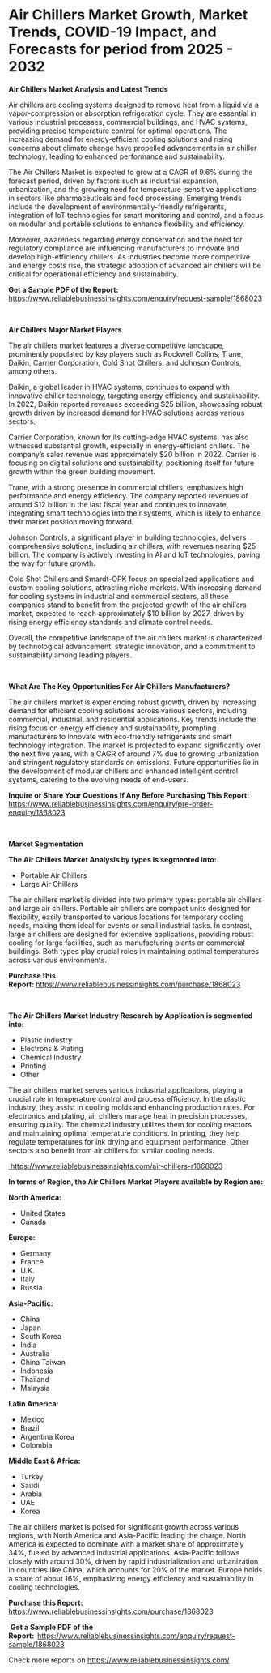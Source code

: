 <p><h1>Air Chillers Market Growth, Market Trends, COVID-19 Impact, and Forecasts for period from 2025 - 2032</h1></p><p><strong>Air Chillers Market Analysis and Latest Trends</strong></p>
<p><p>Air chillers are cooling systems designed to remove heat from a liquid via a vapor-compression or absorption refrigeration cycle. They are essential in various industrial processes, commercial buildings, and HVAC systems, providing precise temperature control for optimal operations. The increasing demand for energy-efficient cooling solutions and rising concerns about climate change have propelled advancements in air chiller technology, leading to enhanced performance and sustainability.</p><p>The Air Chillers Market is expected to grow at a CAGR of 9.6% during the forecast period, driven by factors such as industrial expansion, urbanization, and the growing need for temperature-sensitive applications in sectors like pharmaceuticals and food processing. Emerging trends include the development of environmentally-friendly refrigerants, integration of IoT technologies for smart monitoring and control, and a focus on modular and portable solutions to enhance flexibility and efficiency.</p><p>Moreover, awareness regarding energy conservation and the need for regulatory compliance are influencing manufacturers to innovate and develop high-efficiency chillers. As industries become more competitive and energy costs rise, the strategic adoption of advanced air chillers will be critical for operational efficiency and sustainability.</p></p>
<p><strong>Get a Sample PDF of the Report:&nbsp;</strong> <a href="https://www.reliablebusinessinsights.com/enquiry/request-sample/1868023?utm_campaign=2250&utm_medium=2&utm_source=Github&utm_content=ia&utm_term=19022025&utm_id=air-chillers">https://www.reliablebusinessinsights.com/enquiry/request-sample/1868023</a></p>
<p>&nbsp;</p>
<p><strong>Air Chillers Major Market Players</strong></p>
<p><p>The air chillers market features a diverse competitive landscape, prominently populated by key players such as Rockwell Collins, Trane, Daikin, Carrier Corporation, Cold Shot Chillers, and Johnson Controls, among others. </p><p>Daikin, a global leader in HVAC systems, continues to expand with innovative chiller technology, targeting energy efficiency and sustainability. In 2022, Daikin reported revenues exceeding $25 billion, showcasing robust growth driven by increased demand for HVAC solutions across various sectors.</p><p>Carrier Corporation, known for its cutting-edge HVAC systems, has also witnessed substantial growth, especially in energy-efficient chillers. The company’s sales revenue was approximately $20 billion in 2022. Carrier is focusing on digital solutions and sustainability, positioning itself for future growth within the green building movement.</p><p>Trane, with a strong presence in commercial chillers, emphasizes high performance and energy efficiency. The company reported revenues of around $12 billion in the last fiscal year and continues to innovate, integrating smart technologies into their systems, which is likely to enhance their market position moving forward.</p><p>Johnson Controls, a significant player in building technologies, delivers comprehensive solutions, including air chillers, with revenues nearing $25 billion. The company is actively investing in AI and IoT technologies, paving the way for future growth.</p><p>Cold Shot Chillers and Smardt-OPK focus on specialized applications and custom cooling solutions, attracting niche markets. With increasing demand for cooling systems in industrial and commercial sectors, all these companies stand to benefit from the projected growth of the air chillers market, expected to reach approximately $10 billion by 2027, driven by rising energy efficiency standards and climate control needs. </p><p>Overall, the competitive landscape of the air chillers market is characterized by technological advancement, strategic innovation, and a commitment to sustainability among leading players.</p></p>
<p>&nbsp;</p>
<p><strong>What Are The Key Opportunities For Air Chillers Manufacturers?</strong></p>
<p><p>The air chillers market is experiencing robust growth, driven by increasing demand for efficient cooling solutions across various sectors, including commercial, industrial, and residential applications. Key trends include the rising focus on energy efficiency and sustainability, prompting manufacturers to innovate with eco-friendly refrigerants and smart technology integration. The market is projected to expand significantly over the next five years, with a CAGR of around 7% due to growing urbanization and stringent regulatory standards on emissions. Future opportunities lie in the development of modular chillers and enhanced intelligent control systems, catering to the evolving needs of end-users.</p></p>
<p><strong>Inquire or Share Your Questions If Any Before Purchasing This Report:</strong> <a href="https://www.reliablebusinessinsights.com/enquiry/pre-order-enquiry/1868023?utm_campaign=2250&utm_medium=2&utm_source=Github&utm_content=ia&utm_term=19022025&utm_id=air-chillers">https://www.reliablebusinessinsights.com/enquiry/pre-order-enquiry/1868023</a></p>
<p>&nbsp;</p>
<p><strong>Market Segmentation</strong></p>
<p><strong>The Air Chillers Market Analysis by types is segmented into:</strong></p>
<p><ul><li>Portable Air Chillers</li><li>Large Air Chillers</li></ul></p>
<p><p>The air chillers market is divided into two primary types: portable air chillers and large air chillers. Portable air chillers are compact units designed for flexibility, easily transported to various locations for temporary cooling needs, making them ideal for events or small industrial tasks. In contrast, large air chillers are designed for extensive applications, providing robust cooling for large facilities, such as manufacturing plants or commercial buildings. Both types play crucial roles in maintaining optimal temperatures across various environments.</p></p>
<p><strong>Purchase this Report:&nbsp;</strong><a href="https://www.reliablebusinessinsights.com/purchase/1868023?utm_campaign=2250&utm_medium=2&utm_source=Github&utm_content=ia&utm_term=19022025&utm_id=air-chillers">https://www.reliablebusinessinsights.com/purchase/1868023</a></p>
<p>&nbsp;</p>
<p><strong>The Air Chillers Market Industry Research by Application is segmented into:</strong></p>
<p><ul><li>Plastic Industry</li><li>Electrons & Plating</li><li>Chemical Industry</li><li>Printing</li><li>Other</li></ul></p>
<p><p>The air chillers market serves various industrial applications, playing a crucial role in temperature control and process efficiency. In the plastic industry, they assist in cooling molds and enhancing production rates. For electronics and plating, air chillers manage heat in precision processes, ensuring quality. The chemical industry utilizes them for cooling reactors and maintaining optimal temperature conditions. In printing, they help regulate temperatures for ink drying and equipment performance. Other sectors also benefit from air chillers for similar cooling needs.</p></p>
<p><a href="https://www.reliablebusinessinsights.com/air-chillers-r1868023?utm_campaign=2250&utm_medium=2&utm_source=Github&utm_content=ia&utm_term=19022025&utm_id=air-chillers">&nbsp;https://www.reliablebusinessinsights.com/air-chillers-r1868023</a></p>
<p><strong>In terms of Region, the Air Chillers Market Players available by Region are:</strong></p>
<p>
    <p> <strong> North America: </strong>
        <ul>
            <li>United States</li>
            <li>Canada</li>
        </ul>
        </p> 
    <p> <strong> Europe: </strong>
        <ul>
            <li>Germany</li>
            <li>France</li>
            <li>U.K.</li>
            <li>Italy</li>
            <li>Russia</li>
        </ul>
        </p> 
    <p> <strong> Asia-Pacific: </strong>
        <ul>
            <li>China</li>
            <li>Japan</li>
            <li>South Korea</li>
            <li>India</li>
            <li>Australia</li>
            <li>China Taiwan</li>
            <li>Indonesia</li>
            <li>Thailand</li>
            <li>Malaysia</li>
        </ul>
        </p> 
    <p> <strong> Latin America: </strong>
        <ul>
            <li>Mexico</li>
            <li>Brazil</li>
            <li>Argentina Korea</li>
            <li>Colombia</li>
        </ul>
        </p> 
    <p> <strong> Middle East & Africa: </strong>
        <ul>
            <li>Turkey</li>
            <li>Saudi</li>
            <li>Arabia</li>
            <li>UAE</li>
            <li>Korea</li>
        </ul>
    </p>
    </p>
<p><p>The air chillers market is poised for significant growth across various regions, with North America and Asia-Pacific leading the charge. North America is expected to dominate with a market share of approximately 34%, fueled by advanced industrial applications. Asia-Pacific follows closely with around 30%, driven by rapid industrialization and urbanization in countries like China, which accounts for 20% of the market. Europe holds a share of about 16%, emphasizing energy efficiency and sustainability in cooling technologies.</p></p>
<p><strong>Purchase this Report: </strong><a href="https://www.reliablebusinessinsights.com/purchase/1868023?utm_campaign=2250&utm_medium=2&utm_source=Github&utm_content=ia&utm_term=19022025&utm_id=air-chillers">https://www.reliablebusinessinsights.com/purchase/1868023</a></p>
<p>&nbsp;<strong>Get a Sample PDF of the Report:&nbsp;&nbsp;</strong><a href="https://www.reliablebusinessinsights.com/enquiry/request-sample/1868023?utm_campaign=2250&utm_medium=2&utm_source=Github&utm_content=ia&utm_term=19022025&utm_id=air-chillers">https://www.reliablebusinessinsights.com/enquiry/request-sample/1868023</a></p>
<p><strong></strong></p>
<p>Check more reports on <a href="https://www.reliablebusinessinsights.com/?utm_campaign=2250&utm_medium=2&utm_source=Github&utm_content=ia&utm_term=19022025&utm_id=air-chillers">https://www.reliablebusinessinsights.com/</a></p>